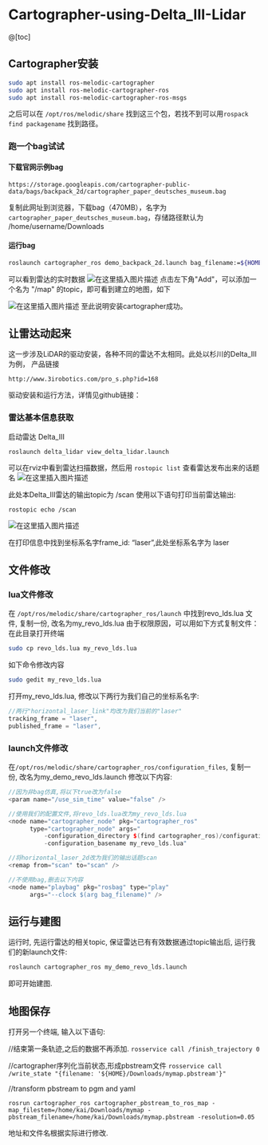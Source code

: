 # Cartographer-using-Delta_III-Lidar
@[toc]
## Cartographer安装
```bash
sudo apt install ros-melodic-cartographer
sudo apt install ros-melodic-cartographer-ros
sudo apt install ros-melodic-cartographer-ros-msgs
```
之后可以在  `/opt/ros/melodic/share` 找到这三个包，若找不到可以用`rospack find packagename` 找到路径。
### 跑一个bag试试
#### 下载官网示例bag
```
https://storage.googleapis.com/cartographer-public-data/bags/backpack_2d/cartographer_paper_deutsches_museum.bag
```
复制此网址到浏览器，下载bag（470MB），名字为 `cartographer_paper_deutsches_museum.bag`，存储路径默认为 /home/username/Downloads
#### 运行bag
```bash
roslaunch cartographer_ros demo_backpack_2d.launch bag_filename:=${HOME}/Downloads/cartographer_paper_deutsches_museum.bag
```
可以看到雷达的实时数据
![在这里插入图片描述](https://img-blog.csdnimg.cn/20201223164011157.png?x-oss-process=image/watermark,type_ZmFuZ3poZW5naGVpdGk,shadow_10,text_aHR0cHM6Ly9ibG9nLmNzZG4ubmV0L0ZhbmdfY2hlbmdf,size_16,color_FFFFFF,t_70)
点击左下角"Add"，可以添加一个名为 "/map" 的topic，即可看到建立的地图，如下

![在这里插入图片描述](https://img-blog.csdnimg.cn/20201223164128517.png?x-oss-process=image/watermark,type_ZmFuZ3poZW5naGVpdGk,shadow_10,text_aHR0cHM6Ly9ibG9nLmNzZG4ubmV0L0ZhbmdfY2hlbmdf,size_16,color_FFFFFF,t_70)
至此说明安装cartographer成功。

## 让雷达动起来
这一步涉及LiDAR的驱动安装，各种不同的雷达不太相同。此处以杉川的Delta_III为例，
产品链接
```
http://www.3irobotics.com/pro_s.php?id=168
```
驱动安装和运行方法，详情见github链接：

### 雷达基本信息获取
启动雷达 Delta_III
```
roslaunch delta_lidar view_delta_lidar.launch 
```
可以在rviz中看到雷达扫描数据，然后用 `rostopic list` 查看雷达发布出来的话题名
![在这里插入图片描述](https://img-blog.csdnimg.cn/20201223165054327.png?x-oss-process=image/watermark,type_ZmFuZ3poZW5naGVpdGk,shadow_10,text_aHR0cHM6Ly9ibG9nLmNzZG4ubmV0L0ZhbmdfY2hlbmdf,size_16,color_FFFFFF,t_70)

此处本Delta_III雷达的输出topic为 /scan
使用以下语句打印当前雷达输出:
```
rostopic echo /scan
```
![在这里插入图片描述](https://img-blog.csdnimg.cn/20201223165257268.png?x-oss-process=image/watermark,type_ZmFuZ3poZW5naGVpdGk,shadow_10,text_aHR0cHM6Ly9ibG9nLmNzZG4ubmV0L0ZhbmdfY2hlbmdf,size_16,color_FFFFFF,t_70)

在打印信息中找到坐标系名字frame_id: “laser”,此处坐标系名字为 laser
## 文件修改
### lua文件修改
在 `/opt/ros/melodic/share/cartographer_ros/launch` 中找到revo_lds.lua 文件, 复制一份, 改名为my_revo_lds.lua
由于权限原因，可以用如下方式复制文件：
在此目录打开终端
```bash
sudo cp revo_lds.lua my_revo_lds.lua
```
如下命令修改内容
```bash
sudo gedit my_revo_lds.lua
```
打开my_revo_lds.lua, 修改以下两行为我们自己的坐标系名字:
```cpp
//两行"horizontal_laser_link"均改为我们当前的"laser"
tracking_frame = "laser",
published_frame = "laser",
```
### launch文件修改
在`/opt/ros/melodic/share/cartographer_ros/configuration_files`, 复制一份, 改名为my_demo_revo_lds.launch
修改以下内容:
```cpp
//因为非bag仿真,将以下true改为false
<param name="/use_sim_time" value="false" />

//使用我们的配置文件,将revo_lds.lua改为my_revo_lds.lua
<node name="cartographer_node" pkg="cartographer_ros"
      type="cartographer_node" args="
          -configuration_directory $(find cartographer_ros)/configuration_files
          -configuration_basename my_revo_lds.lua"

//将horizontal_laser_2d改为我们的输出话题scan
<remap from="scan" to="scan" />

//不使用bag,删去以下内容
<node name="playbag" pkg="rosbag" type="play"
      args="--clock $(arg bag_filename)" />
```

## 运行与建图
运行时, 先运行雷达的相关topic, 保证雷达已有有效数据通过topic输出后, 运行我们的新launch文件:
```bash
roslaunch cartographer_ros my_demo_revo_lds.launch
```
即可开始建图.

## 地图保存
打开另一个终端, 输入以下语句:

//结束第一条轨迹,之后的数据不再添加.
`rosservice call /finish_trajectory 0`


//cartographer序列化当前状态,形成pbstream文件
`rosservice call /write_state "{filename: '${HOME}/Downloads/mymap.pbstream'}"`

//transform pbstream to pgm and yaml
```
rosrun cartographer_ros cartographer_pbstream_to_ros_map -map_filestem=/home/kai/Downloads/mymap -pbstream_filename=/home/kai/Downloads/mymap.pbstream -resolution=0.05
```
地址和文件名根据实际进行修改.

